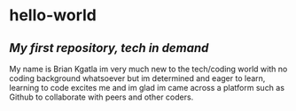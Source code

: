 # **hello-world**
## *My first repository, tech in demand*
My name is Brian Kgatla im very much new to the tech/coding world with no coding background whatsoever but im determined and eager to learn, learning to code excites me and im glad im came across a platform such as Github to collaborate with peers and other coders.
